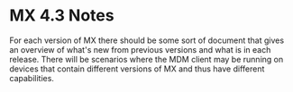 # MX 4.3 Notes

For each version of MX there should be some sort of document that gives an overview of what's new from previous versions and what is in each release. There will be scenarios where the MDM client may be running on devices that contain different versions of MX and thus have different capabilities.
